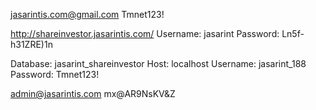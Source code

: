 [jasarintis.com@gmail.com](mailto:jasarintis.com@gmail.com)
Tmnet123!

http://shareinvestor.jasarintis.com/
Username: jasarint
Password: Ln5f-h31ZRE)1n

Database: jasarint_shareinvestor
Host: localhost
Username: jasarint_188
Password: Tmnet123!

[admin@jasarintis.com](mailto:admin@jasarintis.com)
mx@AR9NsKV&Z

